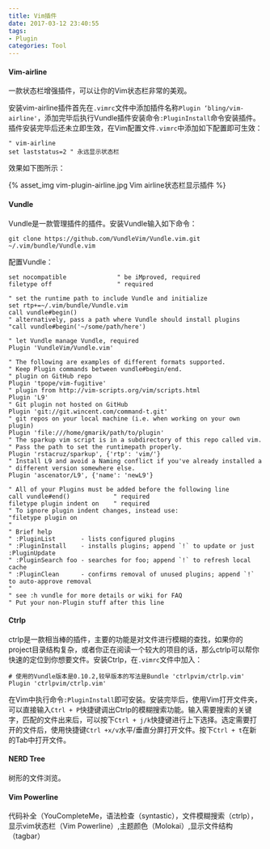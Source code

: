 ```yaml
---
title: Vim插件
date: 2017-03-12 23:40:55
tags:
- Plugin
categories: Tool
---
```


#### Vim-airline

一款状态栏增强插件，可以让你的Vim状态栏非常的美观。

<!-- more -->

安装vim-airline插件首先在`.vimrc`文件中添加插件名称`Plugin ‘bling/vim-airline'`，添加完毕后执行Vundle插件安装命令`:PluginInstall`命令安装插件。插件安装完毕后还未立即生效，在Vim配置文件`.vimrc`中添加如下配置即可生效：

```
" vim-airline
set laststatus=2 " 永远显示状态栏
```

效果如下图所示：

{% asset_img vim-plugin-airline.jpg Vim airline状态栏显示插件 %}

#### Vundle

Vundle是一款管理插件的插件。安装Vundle输入如下命令：

```shell
git clone https://github.com/VundleVim/Vundle.vim.git ~/.vim/bundle/Vundle.vim
```

配置Vundle：

```
set nocompatible              " be iMproved, required
filetype off                  " required

" set the runtime path to include Vundle and initialize
set rtp+=~/.vim/bundle/Vundle.vim
call vundle#begin()
" alternatively, pass a path where Vundle should install plugins
"call vundle#begin('~/some/path/here')

" let Vundle manage Vundle, required
Plugin 'VundleVim/Vundle.vim'

" The following are examples of different formats supported.
" Keep Plugin commands between vundle#begin/end.
" plugin on GitHub repo
Plugin 'tpope/vim-fugitive'
" plugin from http://vim-scripts.org/vim/scripts.html
Plugin 'L9'
" Git plugin not hosted on GitHub
Plugin 'git://git.wincent.com/command-t.git'
" git repos on your local machine (i.e. when working on your own plugin)
Plugin 'file:///home/gmarik/path/to/plugin'
" The sparkup vim script is in a subdirectory of this repo called vim.
" Pass the path to set the runtimepath properly.
Plugin 'rstacruz/sparkup', {'rtp': 'vim/'}
" Install L9 and avoid a Naming conflict if you've already installed a
" different version somewhere else.
Plugin 'ascenator/L9', {'name': 'newL9'}

" All of your Plugins must be added before the following line
call vundle#end()            " required
filetype plugin indent on    " required
" To ignore plugin indent changes, instead use:
"filetype plugin on
"
" Brief help
" :PluginList       - lists configured plugins
" :PluginInstall    - installs plugins; append `!` to update or just :PluginUpdate
" :PluginSearch foo - searches for foo; append `!` to refresh local cache
" :PluginClean      - confirms removal of unused plugins; append `!` to auto-approve removal
"
" see :h vundle for more details or wiki for FAQ
" Put your non-Plugin stuff after this line
```

#### Ctrlp

ctrlp是一款相当棒的插件，主要的功能是对文件进行模糊的查找，如果你的project目录结构复杂，或者你正在阅读一个较大的项目的话，那么ctrlp可以帮你快速的定位到你想要文件。安装Ctrlp，在`.vimrc`文件中加入：

```shell
# 使用的Vundle版本是0.10.2,较早版本的写法是Bundle 'ctrlpvim/ctrlp.vim'
Plugin 'ctrlpvim/ctrlp.vim'
```

在Vim中执行命令`:PluginInstall`即可安装。安装完毕后，使用Vim打开文件夹，可以直接输入`Ctrl + P`快捷键调出Ctrlp的模糊搜索功能。输入需要搜索的关键字，匹配的文件出来后，可以按下`Ctrl + j/k`快捷键进行上下选择。选定需要打开的文件后，使用快捷键`Ctrl +x/v`水平/垂直分屏打开文件。按下`Ctrl + t`在新的Tab中打开文件。

#### NERD Tree

树形的文件浏览。

#### Vim Powerline



代码补全（YouCompleteMe，语法检查（syntastic），文件模糊搜索（ctrlp），显示vim状态栏（Vim Powerline）,主题颜色（Molokai）,显示文件结构（tagbar）
